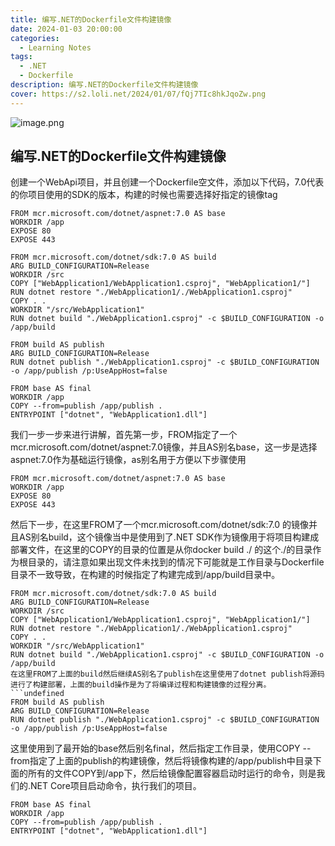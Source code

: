 ```yaml
---
title: 编写.NET的Dockerfile文件构建镜像
date: 2024-01-03 20:00:00
categories:
  - Learning Notes
tags:
  - .NET
  - Dockerfile
description: 编写.NET的Dockerfile文件构建镜像
cover: https://s2.loli.net/2024/01/07/fQj7TIc8hkJqoZw.png
---
```

![image.png](https://s2.loli.net/2024/01/07/fQj7TIc8hkJqoZw.png)
## 编写.NET的Dockerfile文件构建镜像

创建一个WebApi项目，并且创建一个Dockerfile空文件，添加以下代码，7.0代表的你项目使用的SDK的版本，构建的时候也需要选择好指定的镜像tag
```undefined
FROM mcr.microsoft.com/dotnet/aspnet:7.0 AS base
WORKDIR /app
EXPOSE 80
EXPOSE 443

FROM mcr.microsoft.com/dotnet/sdk:7.0 AS build
ARG BUILD_CONFIGURATION=Release
WORKDIR /src
COPY ["WebApplication1/WebApplication1.csproj", "WebApplication1/"]
RUN dotnet restore "./WebApplication1/./WebApplication1.csproj"
COPY . .
WORKDIR "/src/WebApplication1"
RUN dotnet build "./WebApplication1.csproj" -c $BUILD_CONFIGURATION -o /app/build

FROM build AS publish
ARG BUILD_CONFIGURATION=Release
RUN dotnet publish "./WebApplication1.csproj" -c $BUILD_CONFIGURATION -o /app/publish /p:UseAppHost=false

FROM base AS final
WORKDIR /app
COPY --from=publish /app/publish .
ENTRYPOINT ["dotnet", "WebApplication1.dll"]
```

我们一步一步来进行讲解，首先第一步，FROM指定了一个mcr.microsoft.com/dotnet/aspnet:7.0镜像，并且AS别名base，这一步是选择aspnet:7.0作为基础运行镜像，as别名用于方便以下步骤使用
```undefined
FROM mcr.microsoft.com/dotnet/aspnet:7.0 AS base
WORKDIR /app
EXPOSE 80
EXPOSE 443
```
然后下一步，在这里FROM了一个mcr.microsoft.com/dotnet/sdk:7.0 的镜像并且AS别名build，这个镜像当中是使用到了.NET SDK作为镜像用于将项目构建成部署文件，在这里的COPY的目录的位置是从你docker build ./ 的这个./的目录作为根目录的，请注意如果出现文件未找到的情况下可能就是工作目录与Dockerfile目录不一致导致，在构建的时候指定了构建完成到/app/build目录中。
```undefined
FROM mcr.microsoft.com/dotnet/sdk:7.0 AS build
ARG BUILD_CONFIGURATION=Release
WORKDIR /src
COPY ["WebApplication1/WebApplication1.csproj", "WebApplication1/"]
RUN dotnet restore "./WebApplication1/./WebApplication1.csproj"
COPY . .
WORKDIR "/src/WebApplication1"
RUN dotnet build "./WebApplication1.csproj" -c $BUILD_CONFIGURATION -o /app/build
在这里FROM了上面的build然后继续AS别名了publish在这里使用了dotnet publish将源码进行了构建部署，上面的build操作是为了将编译过程和构建镜像的过程分离。
```undefined
FROM build AS publish
ARG BUILD_CONFIGURATION=Release
RUN dotnet publish "./WebApplication1.csproj" -c $BUILD_CONFIGURATION -o /app/publish /p:UseAppHost=false
```
这里使用到了最开始的base然后别名final，然后指定工作目录，使用COPY --from指定了上面的publish的构建镜像，然后将镜像构建的/app/publish中目录下面的所有的文件COPY到/app下，然后给镜像配置容器启动时运行的命令，则是我们的.NET Core项目启动命令，执行我们的项目。
```undefined
FROM base AS final
WORKDIR /app
COPY --from=publish /app/publish .
ENTRYPOINT ["dotnet", "WebApplication1.dll"]
```
